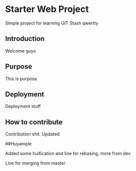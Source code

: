 # Starter Web Project

Simple project for learning GIT Stash qwertty

## Introduction

Welcome guys

## Purpose

This is purpose

## Deployment

Deployment stuff

## How to contribute

Contribution shit. Updated

##Huyample

Added some huification and line for rebasing, more from dev

Line for merging from master